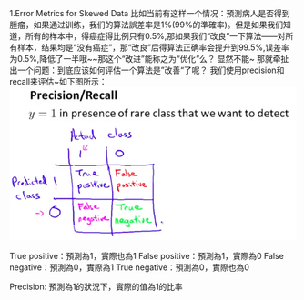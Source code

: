 1.Error Metrics for Skewed Data
比如当前有这样一个情况：預測病人是否得到腫瘤，如果通过训练，我们的算法誤差率是1%(99%的準確率)。但是如果我们知道，所有的样本中，得癌症得比例只有0.5%,那如果我们“改良”一下算法——对所有样本，结果均是“没有癌症”，那“改良”后得算法正确率会提升到99.5%,误差率为0.5%,降低了一半哦~~那这个“改进”能称之为“优化”么？
显然不能~
那就牵扯出一个问题：到底应该如何评估一个算法是”改善“了呢？
我们使用precision和recall来评估~如下图所示：
![](/机器学习/images/57.png)

True positive：預測為1，實際也為1
False positive：預測為1，實際為0
False negative：預測為0，實際為1
True negative：預測為0，實際也為0

Precision: 預測為1的狀況下，實際的值為1的比率